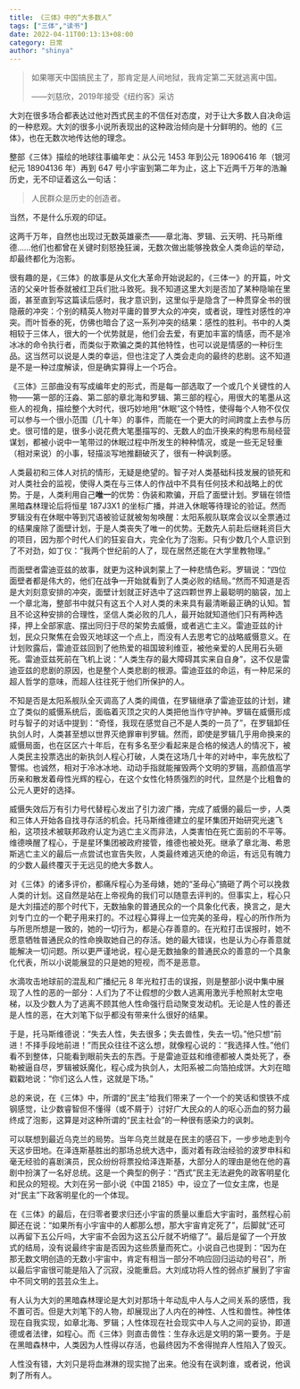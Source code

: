 ```yaml
---
title: 《三体》中的“大多数人”
tags: ["三体","读书"]
date: 2022-04-11T00:13:13+08:00
category: 日常
author: "shinya"
---
```


> 如果哪天中国搞民主了，那肯定是人间地狱，我肯定第二天就逃离中国。
> 
> ——刘慈欣，2019年接受《纽约客》采访

大刘在很多场合都表达过他对西式民主的不信任对态度，对于让大多数人自决命运的一种悲观。大刘的很多小说所表现出的这种政治倾向是十分鲜明的。他的《三体》，也在无数次地传达他的理念。

整部《三体》描绘的地球往事编年史：从公元 1453 年到公元 18906416 年（银河纪元 18904136 年）再到 647 号小宇宙到第二年为止，这上下近两千万年的浩瀚历史，无不印证着这么一句话：

> 人民群众是历史的创造者。

当然，不是什么乐观的印证。

这两千万年，自然也出现过无数英雄豪杰——章北海、罗辑、云天明、托马斯维德……他们也都曾在关键时刻怒挽狂澜，无数次做出能够挽救全人类命运的举动，却最终都化为泡影。

很有趣的是，《三体》的故事是从文化大革命开始说起的，《三体一》的开篇，叶文洁的父亲叶哲泰就被红卫兵们批斗致死。我不知道这里大刘是否加了某种隐喻在里面，甚至直到写这篇读后感时，我才意识到，这里似乎是隐含了一种贯穿全书的很隐蔽的冲突：个别的精英人物对平庸的普罗大众的冲突，或者说，理性对感性的冲突。而叶哲泰的死，仿佛也暗合了这一系列冲突的结果：感性的胜利。书中的人类相较于三体人，很大的一个优势就是，他们会去爱，有更加丰富的情感，而不是冷冰冰的命令执行者，而类似于欺骗之类的其他特性，也可以说是情感的一种衍生品。这当然可以说是人类的幸运，但也注定了人类会走向的最终的悲剧。这不知道是不是一种过度解读，但是确实算得上一个巧合。

《三体》三部曲没有写成编年史的形式，而是每一部选取了一个或几个关键性的人物——第一部的汪淼、第二部的章北海和罗辑、第三部的程心，用很大的笔墨从这些人的视角，描绘整个大时代，很巧妙地用“休眠”这个特性，使得每个人物不仅仅可以参与一个很小范围（几十年）的事件，而能在一个更大的时间跨度上去参与历史。很可惜的是，很多小说花费大笔墨描写的、无数人的血汗换来的构思布局经营谋划，都被小说中一笔带过的休眠过程中所发生的种种情况，或是一些无足轻重（相对来说）的小事，轻描淡写地推翻破灭了，很有一种讽刺感。

人类最初和三体人对抗的情形，无疑是绝望的。智子对人类基础科技发展的锁死和对人类社会的监视，使得人类在与三体人的作战中不具有任何技术和战略上的优势。于是，人类利用自己**唯一**的优势：伪装和欺骗，开启了面壁计划。罗辑在领悟黑暗森林理论后将恒星 187J3X1 的坐标广播，并进入休眠等待理论的验证。然而罗辑没有在休眠中等到咒语被验证就被匆匆唤醒：太阳系舰队联席会议以全票通过的结果废除了面壁计划，于是人类丧失了唯一的优势。无数先人前赴后继耗资巨大的项目，因为那个时代人们的狂妄自大，完全化为了泡影。只有少数几个人意识到了不对劲，如丁仪：“我两个世纪前的人了，现在居然还能在大学里教物理。”

而面壁者雷迪亚兹的故事，就更为这种讽刺蒙上了一种悲情色彩。罗辑说：“四位面壁者都是伟大的，他们在战争一开始就看到了人类必败的结局。”然而不知道是否是大刘刻意安排的冲突，面壁计划就正好选中了这四颗世界上最聪明的脑袋，加上一个章北海，整部书中就只有这五个人对人类的未来具有最清晰最正确的认知。暂且不论这种安排的合理性，坚信人类必败的几人，最开始就知道他们只有两种选择，押上全部家底、摆出同归于尽的架势去威慑，或者逃亡主义。雷迪亚兹的计划，民众只聚焦在会毁灭地球这一个点上，而没有人去思考它的战略威慑意义。在计划败露后，雷迪亚兹回到了他热爱的祖国玻利维亚，被他亲爱的人民用石头砸死。雷迪亚兹死前在飞机上说：“人类生存的最大障碍其实来自自身”，这不仅是雷迪亚兹的悲剧的原因，也是整个人类悲剧的根源。雷迪亚兹的命运，有一种尼采的超人哲学的意味，而超人往往死于他们所保护的人。

不知是否是太阳系舰队全灭调高了人类的阈值，在罗辑继承了雷迪亚兹的计划，建立了类似的威慑系统后，面临着灭顶之灾的人类把他当作守护神。罗辑在威慑形成时与智子的对话中提到：“奇怪，我现在感觉自己不是人类的一员了”，在罗辑卸任执剑人时，人类甚至想以世界灭绝罪审判罗辑。然而，即使是罗辑几乎用命换来的威慑局面，也在区区六十年后，在有多名至少看起来是合格的候选人的情况下，被人类民主投票选出的新执剑人程心打破，人类在这场几十年的对峙中，率先放松了警惕。也诚然，相对于冷冰冰地、动动手指就能摧毁两个文明的罗辑，高颜值高学历亲和散发着母性光辉的程心，在这个女性化特质强烈的时代，显然是个比粗鲁的公元人更好的选择。

威慑失效后万有引力号代替程心发出了引力波广播，完成了威慑的最后一步，人类和三体人开始各自找寻存活的机会。托马斯维德建立的星环集团开始研究光速飞船，这项技术被联邦政府认定为逃亡主义而非法，人类害怕在死亡面前的不平等。维德唤醒了程心，于是星环集团被政府接管，维德也被处死。继承了章北海、希恩斯逃亡主义的最后一点尝试也宣告失败，人类最终难逃灭绝的命运，有远见有魄力的少数人最终覆灭于无远见的绝大多数人。

对《三体》的诸多评价，都痛斥程心为圣母婊，她的“圣母心”搞砸了两个可以挽救人类的计划。这自然是站在上帝视角的我们可以随意去评判的。但事实上，程心只是大刘描述的那个时代下，无数抽象的普通民众的一个具象化代表，换言之，是大刘专门立的一个靶子用来打的。不过程心算得上一位完美的圣母，程心的所作所为与所思所想是一致的，她的一切行为，都是心存善意的。在光粒打击误报时，她不愿意牺牲普通民众的性命换取她自己的存活。她的最大错误，也是认为心存善意就能解决一切问题。所以更严谨地说，程心是无数抽象的普通民众的善意的一个具象化代表，所以小说能展显的只是她的短视，而不是恶意。

水滴攻击地球前的混乱和广播纪元 8 年光粒打击的误报，则是整部小说中集中展现了人性的恶的一部分：人们为了不让假想的少数人逃离用激光手枪照射太空电梯，以及少数人为了逃离不顾其他人性命强行启动聚变发动机。无论是人性的善还是人性的恶，在大刘笔下似乎都没有带来什么很好的结果。

于是，托马斯维德说：“失去人性，失去很多；失去兽性，失去一切。”他只想“前进！不择手段地前进！”而民众往往不这么想，就像程心说的：“我选择人性。”他们看不到整体，只能看到眼前失去的东西。于是雷迪亚兹和维德都被人类处死了，泰勒被逼自尽，罗辑被妖魔化，程心成为执剑人，太阳系被二向箔拍成饼。大刘在暗戳戳地说：“你们这么人性，这就是下场。”

总的来说，在《三体》中，所谓的“民主”给我们带来了一个一个的笑话和恨铁不成钢感觉，让少数睿智但不懂得（或不屑于）讨好广大民众的人的呕心沥血的努力最终成了泡影，这算是对这种所谓的“民主社会”的一种很有感染力的讽刺。

可以联想到最近乌克兰的局势。当年乌克兰就是在民主的感召下，一步步地走到今天这步田地。在泽连斯基胜出的那场总统大选中，面对着有政治经验的波罗申科和毫无经验的喜剧演员，民众纷纷将票投给泽连斯基，大部分人的理由是他在他的喜剧中扮演了一名好总统。这是一个典型的例子：“西式”民主无法避免的政客明星化和民众的短视。大刘在另一部小说《中国 2185》中，设立了一位女主席，也是对“民主”下政客明星化的一个体现。

在《三体》的最后，在归零者要求归还小宇宙的质量以重启大宇宙时，虽然程心前脚还在说：“如果所有小宇宙中的人都那么想，那大宇宙肯定死了”，后脚就“还可以再留下五公斤吗，大宇宙不会因为这五公斤就不坍缩了”。最后是留了一个开放式的结局，没有说最终宇宙是否因为这些质量而死亡。小说自己也提到：“因为在那无数文明创造的无数小宇宙中，肯定有相当一部分不响应回归运动的号召”，所以最后宇宙很可能是陷入了沉寂，没能重启。大刘成功将人性的弱点扩展到了宇宙中不同文明的芸芸众生上。

有人认为大刘的黑暗森林理论是大刘对那场十年动乱中人与人之间关系的感悟，我不置可否。但是大刘笔下的人物，却展现出了人内在的神性、人性和兽性。神性体现在自我实现，如章北海、罗辑；人性体现在社会现实中人与人之间的妥协，即道德或者法律，如程心。而《三体》则直击兽性：生存永远是文明的第一要务。于是在黑暗森林中，人类因为人性得以存活，也最终因为不舍得抛弃人性陷入了毁灭。

人性没有错，大刘只是将血淋淋的现实抛了出来。他没有在讽刺谁，或者说，他讽刺了所有人。